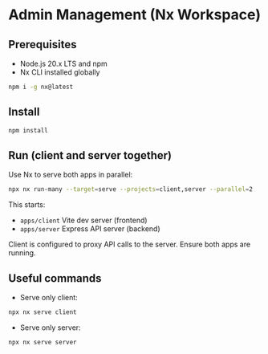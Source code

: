 # Admin Management (Nx Workspace)

## Prerequisites

- Node.js 20.x LTS and npm
- Nx CLI installed globally

```bash
npm i -g nx@latest
```

## Install

```bash
npm install
```

## Run (client and server together)

Use Nx to serve both apps in parallel:

```bash
npx nx run-many --target=serve --projects=client,server --parallel=2
```

This starts:

- `apps/client` Vite dev server (frontend)
- `apps/server` Express API server (backend)

Client is configured to proxy API calls to the server. Ensure both apps are running.

## Useful commands

- Serve only client:

```bash
npx nx serve client
```

- Serve only server:

```bash
npx nx serve server
```
